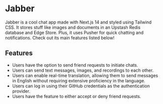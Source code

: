 
# **Jabber**



Jabber is a cool chat app made with Next.js 14 and styled using Tailwind CSS. It stores stuff like images and documents in an Upstash Redis database and Edge Store. Plus, it uses Pusher for quick chatting and notifications. Check out its main features listed below!




## Features

- Users have the option to send friend requests to initiate chats.
- Users can send text messages, images, and recordings to each other.
- Users can enable real-time translation, allowing them to send messages in English without requiring extensive proficiency in the language.
- Users can log in using their GitHub credentials as the authentication provider.
- Users have the feature to either accept or deny friend requests.
